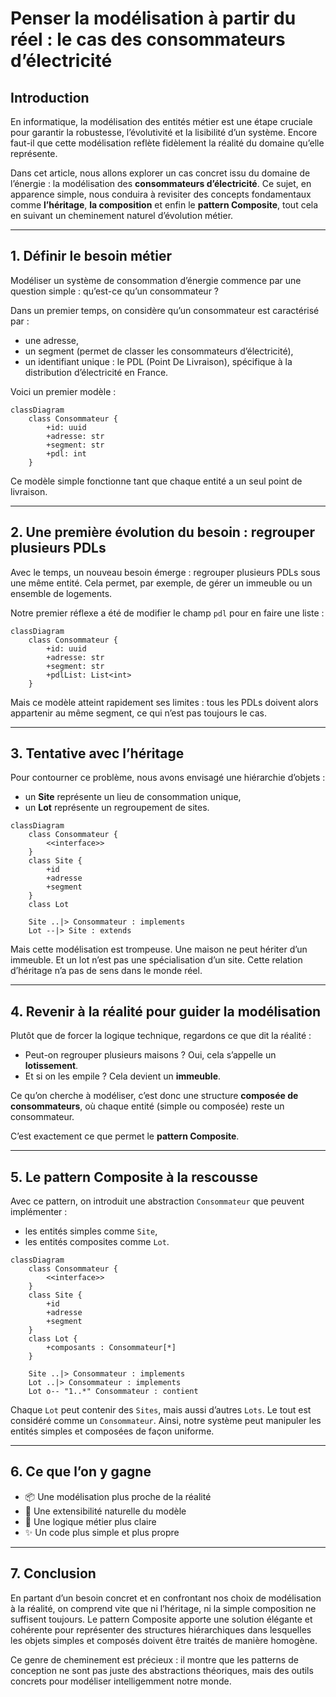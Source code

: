 # Penser la modélisation à partir du réel : le cas des consommateurs d’électricité

## Introduction

En informatique, la modélisation des entités métier est une étape cruciale pour garantir la robustesse, l’évolutivité et la lisibilité d’un système. Encore faut-il que cette modélisation reflète fidèlement la réalité du domaine qu’elle représente.

Dans cet article, nous allons explorer un cas concret issu du domaine de l’énergie : la modélisation des **consommateurs d’électricité**. Ce sujet, en apparence simple, nous conduira à revisiter des concepts fondamentaux comme **l’héritage**, **la composition** et enfin le **pattern Composite**, tout cela en suivant un cheminement naturel d’évolution métier.

---

## 1. Définir le besoin métier

Modéliser un système de consommation d’énergie commence par une question simple : qu’est-ce qu’un consommateur ?

Dans un premier temps, on considère qu’un consommateur est caractérisé par :

* une adresse,
* un segment (permet de classer les consommateurs d’électricité),
* un identifiant unique : le PDL (Point De Livraison), spécifique à la distribution d’électricité en France.


Voici un premier modèle :

```mermaid
classDiagram
    class Consommateur {
        +id: uuid
        +adresse: str
        +segment: str
        +pdl: int
    }
```

Ce modèle simple fonctionne tant que chaque entité a un seul point de livraison.

---

## 2. Une première évolution du besoin : regrouper plusieurs PDLs

Avec le temps, un nouveau besoin émerge : regrouper plusieurs PDLs sous une même entité. Cela permet, par exemple, de gérer un immeuble ou un ensemble de logements.

Notre premier réflexe a été de modifier le champ `pdl` pour en faire une liste :

```mermaid
classDiagram
    class Consommateur {
        +id: uuid
        +adresse: str
        +segment: str
        +pdlList: List<int>
    }
```

Mais ce modèle atteint rapidement ses limites : tous les PDLs doivent alors appartenir au même segment, ce qui n’est pas toujours le cas.

---

## 3. Tentative avec l’héritage

Pour contourner ce problème, nous avons envisagé une hiérarchie d’objets :

* un **Site** représente un lieu de consommation unique,
* un **Lot** représente un regroupement de sites.

```mermaid
classDiagram
    class Consommateur {
        <<interface>>
    }
    class Site {
        +id
        +adresse
        +segment
    }
    class Lot

    Site ..|> Consommateur : implements
    Lot --|> Site : extends
```

Mais cette modélisation est trompeuse. Une maison ne peut hériter d’un immeuble. Et un lot n’est pas une spécialisation d’un site. Cette relation d’héritage n’a pas de sens dans le monde réel.

---

## 4. Revenir à la réalité pour guider la modélisation

Plutôt que de forcer la logique technique, regardons ce que dit la réalité :

* Peut-on regrouper plusieurs maisons ? Oui, cela s’appelle un **lotissement**.
* Et si on les empile ? Cela devient un **immeuble**.

Ce qu’on cherche à modéliser, c’est donc une structure **composée de consommateurs**, où chaque entité (simple ou composée) reste un consommateur.

C’est exactement ce que permet le **pattern Composite**.

---

## 5. Le pattern Composite à la rescousse

Avec ce pattern, on introduit une abstraction `Consommateur` que peuvent implémenter :

* les entités simples comme `Site`,
* les entités composites comme `Lot`.

```mermaid
classDiagram
    class Consommateur {
        <<interface>>
    }
    class Site {
        +id
        +adresse
        +segment
    }
    class Lot {
        +composants : Consommateur[*]
    }

    Site ..|> Consommateur : implements
    Lot ..|> Consommateur : implements
    Lot o-- "1..*" Consommateur : contient
```

Chaque `Lot` peut contenir des `Sites`, mais aussi d’autres `Lots`. Le tout est considéré comme un `Consommateur`. Ainsi, notre système peut manipuler les entités simples et composées de façon uniforme.

---

## 6. Ce que l’on y gagne

* 📦 Une modélisation plus proche de la réalité
* 🔁 Une extensibilité naturelle du modèle
* 🧩 Une logique métier plus claire
* ✨ Un code plus simple et plus propre

---

## 7. Conclusion

En partant d’un besoin concret et en confrontant nos choix de modélisation à la réalité, on comprend vite que ni l’héritage, ni la simple composition ne suffisent toujours. Le pattern Composite apporte une solution élégante et cohérente pour représenter des structures hiérarchiques dans lesquelles les objets simples et composés doivent être traités de manière homogène.

Ce genre de cheminement est précieux : il montre que les patterns de conception ne sont pas juste des abstractions théoriques, mais des outils concrets pour modéliser intelligemment notre monde.
